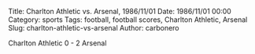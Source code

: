 Title: Charlton Athletic vs. Arsenal, 1986/11/01
Date: 1986/11/01 00:00
Category: sports
Tags: football, football scores, Charlton Athletic, Arsenal
Slug: charlton-athletic-vs-arsenal
Author: carbonero


Charlton Athletic 0 - 2 Arsenal
